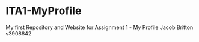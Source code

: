 # ITA1-MyProfile
My first Repository and Website for Assignment 1 - My Profile
Jacob Britton
s3908842


